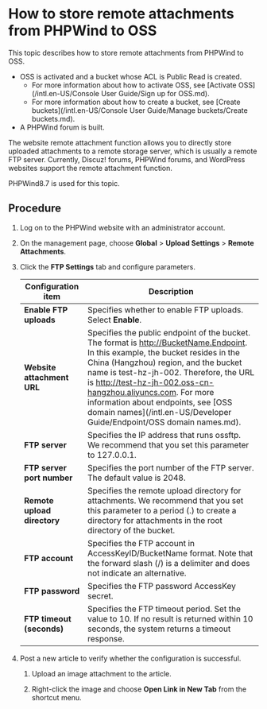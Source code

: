# How to store remote attachments from PHPWind to OSS

This topic describes how to store remote attachments from PHPWind to OSS.

-   OSS is activated and a bucket whose ACL is Public Read is created.
    -   For more information about how to activate OSS, see [Activate OSS](/intl.en-US/Console User Guide/Sign up for OSS.md).
    -   For more information about how to create a bucket, see [Create buckets](/intl.en-US/Console User Guide/Manage buckets/Create buckets.md).
-   A PHPWind forum is built.

The website remote attachment function allows you to directly store uploaded attachments to a remote storage server, which is usually a remote FTP server. Currently, Discuz! forums, PHPWind forums, and WordPress websites support the remote attachment function.

PHPWind8.7 is used for this topic.

## Procedure

1.  Log on to the PHPWind website with an administrator account.

2.  On the management page, choose **Global** \> **Upload Settings** \> **Remote Attachments**.

3.  Click the **FTP Settings** tab and configure parameters.

    |Configuration item|Description|
    |------------------|-----------|
    |**Enable FTP uploads**|Specifies whether to enable FTP uploads. Select **Enable**.|
    |**Website attachment URL**|Specifies the public endpoint of the bucket. The format is http://BucketName.Endpoint. In this example, the bucket resides in the China \(Hangzhou\) region, and the bucket name is test-hz-jh-002. Therefore, the URL is http://test-hz-jh-002.oss-cn-hangzhou.aliyuncs.com. For more information about endpoints, see [OSS domain names](/intl.en-US/Developer Guide/Endpoint/OSS domain names.md).|
    |**FTP server**|Specifies the IP address that runs ossftp. We recommend that you set this parameter to 127.0.0.1.|
    |**FTP server port number**|Specifies the port number of the FTP server. The default value is 2048.|
    |**Remote upload directory**|Specifies the remote upload directory for attachments. We recommend that you set this parameter to a period \(.\) to create a directory for attachments in the root directory of the bucket.|
    |**FTP account**|Specifies the FTP account in AccessKeyID/BucketName format. Note that the forward slash \(/\) is a delimiter and does not indicate an alternative.|
    |**FTP password**|Specifies the FTP password AccessKey secret.|
    |**FTP timeout \(seconds\)**|Specifies the FTP timeout period. Set the value to 10. If no result is returned within 10 seconds, the system returns a timeout response.|

4.  Post a new article to verify whether the configuration is successful.

    1.  Upload an image attachment to the article.

    2.  Right-click the image and choose **Open Link in New Tab** from the shortcut menu.


